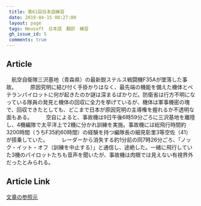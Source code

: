 ```yaml
---
 title: 第61回日本語練習
 date: 2019-04-15 08:27:00
 layout: page
 tags: Neusoft　日本語　翻訳　練習
 gh_issue_id: 5
 comments: true
---
```

## Article

　航空自衛隊三沢基地（青森県）の最新鋭ステルス戦闘機F35Aが墜落した事故。
　
　原因究明に結び付く手掛かりはなく、最先端の機能を備えた機体とベテランパイロットに何が起きたのか謎は深まるばかりだ。防衛省は行方不明になっている隊員の発見と機体の回収に全力を挙げているが、機体は軍事機密の塊で、回収できたとしても、どこまで日本が原因究明の主導権を握れるか不透明な面もある。
　
　空自によると、事故機は9日午後6時59分ごろに三沢基地を離陸し、4機編隊で太平洋上で2機に分かれ訓練を実施。事故機には総飛行時間約3200時間（うちF35約60時間）の経験を持つ編隊長の細見彰里3等空佐（41）が搭乗していた。
　
　レーダーから消失する約1分前の同7時26分ごろ、「ノック・イット・オフ（訓練を中止する）」と通信し、途絶した。一緒に飛行していた3機のパイロットたちも音声を聞いたが、事故機は肉眼では見えない有視界外だったとみられる。

## Article Link

[文章の参照元](https://headlines.yahoo.co.jp/hl?a=20190414-00000000-jij-soci)  
